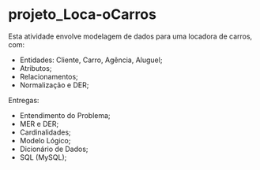 # projeto_Loca-oCarros
Esta atividade envolve modelagem de dados para uma locadora de carros, com:  

  - Entidades: Cliente, Carro, Agência, Aluguel;
  - Atributos;
  - Relacionamentos;
  - Normalização e DER;
  
Entregas:  

  - Entendimento do Problema;
  - MER e DER;
  - Cardinalidades;
  - Modelo Lógico;
  - Dicionário de Dados;
  - SQL (MySQL);
